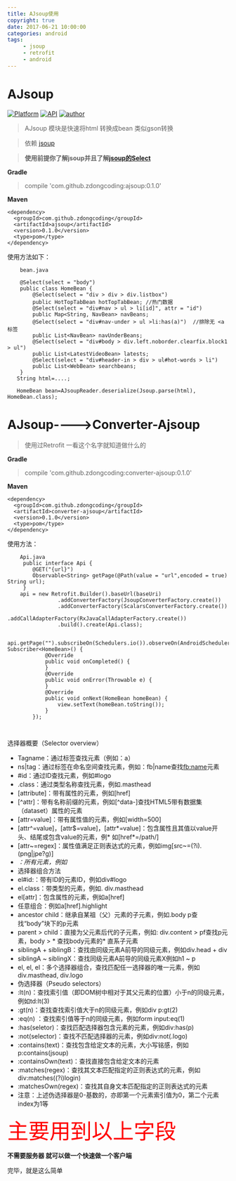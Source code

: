 ```yaml
---
title: AJsoup使用
copyright: true
date: 2017-06-21 10:00:00
categories: android
tags: 
     - jsoup
     - retrofit
     - android
---
```

# AJsoup
    
[![Platform](https://img.shields.io/badge/platform-Android-yellow.svg)](https://www.android.com)
[![API](https://img.shields.io/badge/API-14%2B-brightgreen.svg?style=flat)](https://android-arsenal.com/api?level=14)
[![author](https://img.shields.io/badge/%E4%BD%9C%E8%80%85-zoudong-blue.svg)](https://github.com/zdongcoding)

> AJsoup 模块是快速将html 转换成bean  类似gson转换 

> 依赖 [jsoup](https://github.com/jhy/jsoup)

> **使用前提你了解jsoup并且了解[jsoup的Select](https://jsoup.org/apidocs/index.html?org/jsoup/select/Selector.html)**

**Gradle**
>  compile 'com.github.zdongcoding:ajsoup:0.1.0'

**Maven**
```
<dependency>
  <groupId>com.github.zdongcoding</groupId>
  <artifactId>ajsoup</artifactId>
  <version>0.1.0</version>
  <type>pom</type>
</dependency>
```

使用方法如下：
```
    bean.java

    @Select(select = "body")
    public class HomeBean {
        @Select(select = "div > div > div.listbox")
        public HotTopTabBean hotTopTabBean; //热门数据
        @Select(select = "div#nav > ul > li[id]", attr = "id")
        public Map<String, NavBean> navBeans;
        @Select(select = "div#nav-under > ul >li:has(a)")  //排除无 <a 标签
        public List<NavBean> navUnderBeans;
        @Select(select = "div#body > div.left.noborder.clearfix.block1 > ul")
        public List<LatestVideoBean> latests;
        @Select(select = "div#header-in > div > ul#hot-words > li")
        public List<WebBean> searchbeans;
    }
   String html=....;

   HomeBean bean=AJsoupReader.deserialize(Jsoup.parse(html), HomeBean.class);

```

# AJsoup---->Converter-Ajsoup   

> 使用过Retrofit  一看这个名字就知道做什么的

**Gradle**
> compile 'com.github.zdongcoding:converter-ajsoup:0.1.0'

**Maven**
```
<dependency>
  <groupId>com.github.zdongcoding</groupId>
  <artifactId>converter-ajsoup</artifactId>
  <version>0.1.0</version>
  <type>pom</type>
</dependency>
```

使用方法：
```  
    Api.java
     public interface Api {
        @GET("{url}")
        Observable<String> getPage(@Path(value = "url",encoded = true) String url);
     }
    api = new Retrofit.Builder().baseUrl(baseUri)
                .addConverterFactory(JsoupConverterFactory.create())
                .addConverterFactory(ScalarsConverterFactory.create())
                .addCallAdapterFactory(RxJavaCallAdapterFactory.create())
                .build().create(Api.class);
    
    api.getPage("").subscribeOn(Schedulers.io()).observeOn(AndroidSchedulers.mainThread()).subscribe(new Subscriber<HomeBean>() {
            @Override
            public void onCompleted() {
            }
            @Override
            public void onError(Throwable e) {
            }
            @Override
            public void onNext(HomeBean homeBean) {
                view.setText(homeBean.toString());
            }
        });

    
```
选择器概要（Selector overview）
* Tagname：通过标签查找元素（例如：a）
* ns|tag：通过标签在命名空间查找元素，例如：fb|name查找<fb:name>元素
* #id：通过ID查找元素，例如#logo
* .class：通过类型名称查找元素，例如.masthead
* [attribute]：带有属性的元素，例如[href]
* [^attr]：带有名称前缀的元素，例如[^data-]查找HTML5带有数据集（dataset）属性的元素
* [attr=value]：带有属性值的元素，例如[width=500]
* [attr^=value]，[attr$=value]，[attr*=value]：包含属性且其值以value开头、结尾或包含value的元素，例* 如[href*=/path/]
* [attr~=regex]：属性值满足正则表达式的元素，例如img[src~=(?i)\.(png|jpe?g)]
* *：所有元素，例如*
* 选择器组合方法
* el#id:：带有ID的元素ID，例如div#logo
* el.class：带类型的元素，例如. div.masthead
* el[attr]：包含属性的元素，例如a[href]
* 任意组合：例如a[href].highlight
* ancestor child：继承自某祖（父）元素的子元素，例如.body p查找“body”块下的p元素
* parent > child：直接为父元素后代的子元素，例如: div.content > pf查找p元素，body > * 查找body元素的* 直系子元素
* siblingA + siblingB：查找由同级元素A前导的同级元素，例如div.head + div
* siblingA ~ siblingX：查找同级元素A前导的同级元素X例如h1 ~ p
* el, el, el：多个选择器组合，查找匹配任一选择器的唯一元素，例如div.masthead, div.logo
* 伪选择器（Pseudo selectors）
* :lt(n)：查找索引值（即DOM树中相对于其父元素的位置）小于n的同级元素，例如td:lt(3)
* :gt(n)：查找查找索引值大于n的同级元素，例如div p:gt(2)
* :eq(n) ：查找索引值等于n的同级元素，例如form input:eq(1)
* :has(seletor)：查找匹配选择器包含元素的元素，例如div:has(p)
* :not(selector)：查找不匹配选择器的元素，例如div:not(.logo)
* :contains(text)：查找包含给定文本的元素，大小写铭感，例如p:contains(jsoup)
* :containsOwn(text)：查找直接包含给定文本的元素
* :matches(regex)：查找其文本匹配指定的正则表达式的元素，例如div:matches((?i)login)
* :matchesOwn(regex)：查找其自身文本匹配指定的正则表达式的元素
* 注意：上述伪选择器是0-基数的，亦即第一个元素索引值为0，第二个元素index为1等

<font color=#ff0000 size=12 face="黑体">主要用到以上字段</font>

**不需要服务器 就可以做一个快速做一个客户端**

完毕，就是这么简单
